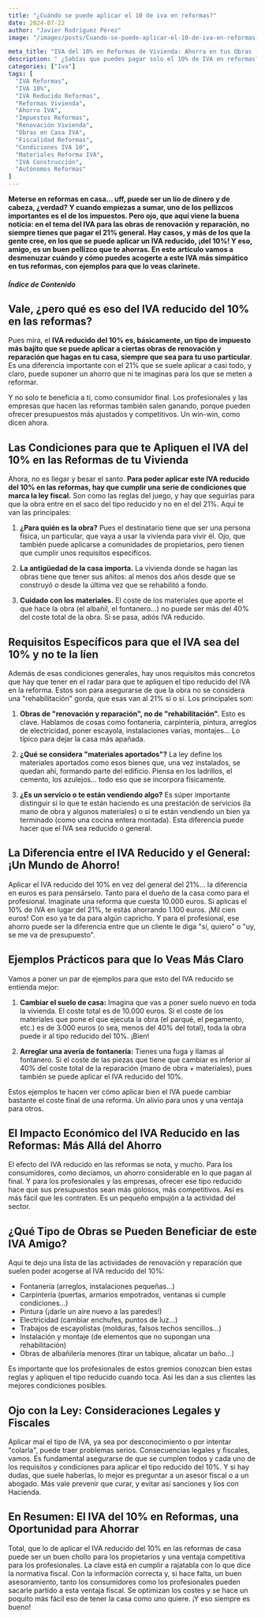 ```yaml
---
title: "¿Cuándo se puede aplicar el 10 de iva en reformas?"
date: 2024-07-22
author: "Javier Rodríguez Pérez"
image: "/images/posts/Cuando-se-puede-aplicar-el-10-de-iva-en-reformas-calculadora-de-iva.jpg"

meta_title: "IVA del 10% en Reformas de Vivienda: Ahorra en tus Obras (Guía 2025)"
description: " ¿Sabías que puedes pagar solo el 10% de IVA en reformas? 🏠 Te explicamos cuándo y cómo aplicar el tipo reducido en obras de renovación y reparación. 💰🛠️ ¡Ahorra dinero!"
categories: ["Iva"]
tags: [
  "IVA Reformas",
  "IVA 10%",
  "IVA Reducido Reformas",
  "Reformas Vivienda",
  "Ahorro IVA",
  "Impuestos Reformas",
  "Renovación Vivienda",
  "Obras en Casa IVA",
  "Fiscalidad Reformas",
  "Condiciones IVA 10",
  "Materiales Reforma IVA",
  "IVA Construcción",
  "Autónomos Reformas"
]
---
```


**Meterse en reformas en casa... uff, puede ser un lío de dinero y de cabeza, ¿verdad? Y cuando empiezas a sumar, uno de los pellizcos importantes es el de los impuestos. Pero ojo, que aquí viene la buena noticia: en el tema del IVA para las obras de renovación y reparación, no siempre tienes que pagar el 21% general. Hay casos, y más de los que la gente cree, en los que se puede aplicar un IVA reducido, ¡del 10%! Y eso, amigo, es un buen pellizco que te ahorras. En este artículo vamos a desmenuzar cuándo y cómo puedes acogerte a este IVA más simpático en tus reformas, con ejemplos para que lo veas clarinete.**

##### Índice de Contenido

## Vale, ¿pero qué es eso del IVA reducido del 10% en las reformas?

Pues mira, el **IVA reducido del 10% es, básicamente, un tipo de impuesto más bajito que se puede aplicar a ciertas obras de renovación y reparación que hagas en tu casa, siempre que sea para tu uso particular**. Es una diferencia importante con el 21% que se suele aplicar a casi todo, y claro, puede suponer un ahorro que ni te imaginas para los que se meten a reformar.

Y no solo te beneficia a ti, como consumidor final. Los profesionales y las empresas que hacen las reformas también salen ganando, porque pueden ofrecer presupuestos más ajustados y competitivos. Un win-win, como dicen ahora.

## Las Condiciones para que te Apliquen el IVA del 10% en las Reformas de tu Vivienda

Ahora, no es llegar y besar el santo. **Para poder aplicar este IVA reducido del 10% en las reformas, hay que cumplir una serie de condiciones que marca la ley fiscal.** Son como las reglas del juego, y hay que seguirlas para que la obra entre en el saco del tipo reducido y no en el del 21%. Aquí te van las principales:

1.  **¿Para quién es la obra?** Pues el destinatario tiene que ser una persona física, un particular, que vaya a usar la vivienda para vivir él. Ojo, que también puede aplicarse a comunidades de propietarios, pero tienen que cumplir unos requisitos específicos.

2.  **La antigüedad de la casa importa.** La vivienda donde se hagan las obras tiene que tener sus añitos: al menos dos años desde que se construyó o desde la última vez que se rehabilitó a fondo.

3.  **Cuidado con los materiales.** El coste de los materiales que aporte el que hace la obra (el albañil, el fontanero...) no puede ser más del 40% del coste total de la obra. Si se pasa, adiós IVA reducido.

## Requisitos Específicos para que el IVA sea del 10% y no te la líen

Además de esas condiciones generales, hay unos requisitos más concretos que hay que tener en el radar para que te apliquen el tipo reducido del IVA en la reforma. Estos son para asegurarse de que la obra no se considera una "rehabilitación" gorda, que esas van al 21% sí o sí. Los principales son:

1.  **Obras de "renovación y reparación", no de "rehabilitación".** Esto es clave. Hablamos de cosas como fontanería, carpintería, pintura, arreglos de electricidad, poner escayola, instalaciones varias, montajes... Lo típico para dejar la casa más apañada.

2.  **¿Qué se considera "materiales aportados"?** La ley define los materiales aportados como esos bienes que, una vez instalados, se quedan ahí, formando parte del edificio. Piensa en los ladrillos, el cemento, los azulejos... todo eso que se incorpora físicamente.

3.  **¿Es un servicio o te están vendiendo algo?** Es súper importante distinguir si lo que te están haciendo es una prestación de servicios (la mano de obra y algunos materiales) o si te están vendiendo un bien ya terminado (como una cocina entera montada). Esta diferencia puede hacer que el IVA sea reducido o general.

## La Diferencia entre el IVA Reducido y el General: ¡Un Mundo de Ahorro!

Aplicar el IVA reducido del 10% en vez del general del 21%... la diferencia en euros es para pensárselo. Tanto para el dueño de la casa como para el profesional. Imagínate una reforma que cuesta 10.000 euros. Si aplicas el 10% de IVA en lugar del 21%, te estás ahorrando 1.100 euros. ¡Mil cien euros! Con eso ya te da para algún capricho. Y para el profesional, ese ahorro puede ser la diferencia entre que un cliente le diga "sí, quiero" o "uy, se me va de presupuesto".

## Ejemplos Prácticos para que lo Veas Más Claro

Vamos a poner un par de ejemplos para que esto del IVA reducido se entienda mejor:

1.  **Cambiar el suelo de casa:** Imagina que vas a poner suelo nuevo en toda la vivienda. El coste total es de 10.000 euros. Si el coste de los materiales que pone el que ejecuta la obra (el parqué, el pegamento, etc.) es de 3.000 euros (o sea, menos del 40% del total), toda la obra puede ir al tipo reducido del 10%. ¡Bien!

2.  **Arreglar una avería de fontanería:** Tienes una fuga y llamas al fontanero. Si el coste de las piezas que tiene que cambiar es inferior al 40% del coste total de la reparación (mano de obra + materiales), pues también se puede aplicar el IVA reducido del 10%.

Estos ejemplos te hacen ver cómo aplicar bien el IVA puede cambiar bastante el coste final de una reforma. Un alivio para unos y una ventaja para otros.

## El Impacto Económico del IVA Reducido en las Reformas: Más Allá del Ahorro

El efecto del IVA reducido en las reformas se nota, y mucho. Para los consumidores, como decíamos, un ahorro considerable en lo que pagan al final. Y para los profesionales y las empresas, ofrecer ese tipo reducido hace que sus presupuestos sean más golosos, más competitivos. Así es más fácil que les contraten. Es un pequeño empujón a la actividad del sector.

## ¿Qué Tipo de Obras se Pueden Beneficiar de este IVA Amigo?

Aquí te dejo una lista de las actividades de renovación y reparación que suelen poder acogerse al IVA reducido del 10%:

-   Fontanería (arreglos, instalaciones pequeñas...)
-   Carpintería (puertas, armarios empotrados, ventanas si cumple condiciones...)
-   Pintura (¡darle un aire nuevo a las paredes!)
-   Electricidad (cambiar enchufes, puntos de luz...)
-   Trabajos de escayolistas (molduras, falsos techos sencillos...)
-   Instalación y montaje (de elementos que no supongan una rehabilitación)
-   Obras de albañilería menores (tirar un tabique, alicatar un baño...)

Es importante que los profesionales de estos gremios conozcan bien estas reglas y apliquen el tipo reducido cuando toca. Así les dan a sus clientes las mejores condiciones posibles.

## Ojo con la Ley: Consideraciones Legales y Fiscales

Aplicar mal el tipo de IVA, ya sea por desconocimiento o por intentar "colarla", puede traer problemas serios. Consecuencias legales y fiscales, vamos. Es fundamental asegurarse de que se cumplen todos y cada uno de los requisitos y condiciones para aplicar el tipo reducido del 10%. Y si hay dudas, que suele haberlas, lo mejor es preguntar a un asesor fiscal o a un abogado. Más vale prevenir que curar, y evitar así sanciones y líos con Hacienda.

## En Resumen: El IVA del 10% en Reformas, una Oportunidad para Ahorrar

Total, que lo de aplicar el IVA reducido del 10% en las reformas de casa puede ser un buen chollo para los propietarios y una ventaja competitiva para los profesionales. La clave está en cumplir a rajatabla con lo que dice la normativa fiscal. Con la información correcta y, si hace falta, un buen asesoramiento, tanto los consumidores como los profesionales pueden sacarle partido a esta ventaja fiscal. Se optimizan los costes y se hace un poquito más fácil eso de tener la casa como uno quiere. ¡Y eso siempre es bueno!